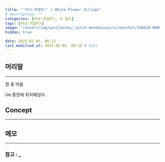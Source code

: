 ```yaml
---
title: "'마녀:귀찮아!' | White Flower Village"
# description: ""
categories: [마녀:귀찮아!, 더 월드]
tags: [마녀:귀찮아!]
image: "/assets/img/post/works/_witch-mendokusai/screenshot/240618-000000.png"
hidden: true

date: 2025-02-05. 00:22
last_modified_at: 2025-02-05. 00:22 # Init
---
```


## 머리말

---

흰 꽃 마을  

Ue 중앙에 위치해있다.  

## Concept

---

## 메모

---

### 참고 : _
